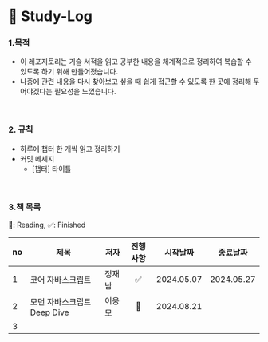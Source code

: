 # 🚀 Study-Log

### 1.목적
- 이 레포지토리는 기술 서적을 읽고 공부한 내용을 체계적으로 정리하여 복습할 수 있도록 하기 위해 만들어졌습니다.
- 나중에 관련 내용을 다시 찾아보고 싶을 때 쉽게 접근할 수 있도록 한 곳에 정리해 두어야겠다는 필요성을 느꼈습니다.

<br />

### 2. 규칙
- 하루에 챕터 한 개씩 읽고 정리하기
- 커밋 메세지
  - [챕터] 타이틀

<br />


### 3.책 목록
🐰: Reading, ✅: Finished

|no|제목|저자|진행사항|시작날짜|종료날짜|
|--|---|----|:----:|------|----|
|1|코어 자바스크립트|정재남|✅|2024.05.07|2024.05.27
|2|모던 자바스크립트 Deep Dive|이웅모|🐰|2024.08.21|
|3|||
